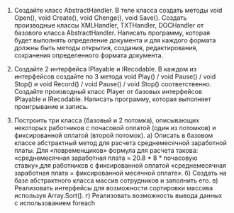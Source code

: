 ﻿1. Создайте класс AbstractHandler. 
В теле класса создать методы void Open(), void Create(), void Chenge(), void Save(). 
Создать производные классы XMLHandler, TXTHandler, DOCHandler от базового класса AbstractHandler. 
Написать программу, которая будет выполнять определение документа и для каждого формата должны быть методы открытия, создания, редактирования, сохранения определенного формата документа. 

2. Создайте 2 интерфейса IPlayable и IRecodable. В каждом из интерфейсов создайте по 3 метода void Play() / void Pause() / void Stop() и void Record() / void Pause() / void Stop() соответственно. 
Создайте производный класс Player от базовых интерфейсов IPlayable и IRecodable. 
Написать программу, которая выполняет проигрывание и запись. 

3. Построить три класса (базовый и 2 потомка), описывающих некоторых работников с почасовой оплатой (один из потомков) и фиксированной оплатой (второй потомок).
а) Описать в базовом классе абстрактный метод для расчета среднемесячной заработной платы. Для «повременщиков» формула для расчета такова: «среднемесячная заработная плата = 20.8 * 8 * почасовую ставку»,для работников с фиксированной оплатой «среднемесячная заработная плата = фиксированной месячной оплате».
б) Создать на базе абстрактного класса массив сотрудников и заполнить его.
в) Реализовать интерфейсы для возможности сортировки массива используя Array.Sort().
г) Реализовать возможность вывода данных с использованием foreach